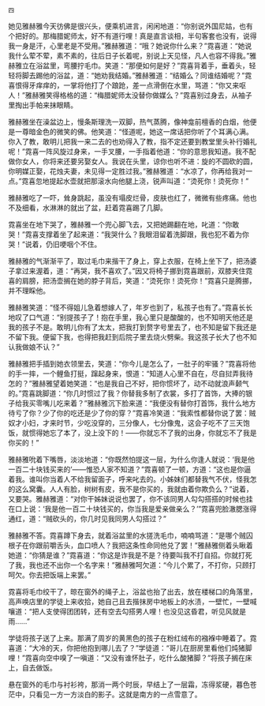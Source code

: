     四 

   她见雅赫雅今天彷佛是很兴头，便乘机进言，闲闲地道：“你别说外国尼姑，也有个把好的。那梅腊妮师太，好不有道行哩！真是直言谈相，半句客套也没有，说得我一身是汗，心里老是不受用。”雅赫雅道：“哦？她说你什么来？”霓喜道：“她说我什么荤不荤，素不素的，往后日子长着呢，别说上天见怪，凡人也容不得我。”雅赫雅立在浴盆里，弯腰拧毛巾。笑道：“那便如何是好？”霓喜背着手，垂着头，轻轻将脚去踢他的浴盆，道：“她劝我结婚。”雅赫雅道：“结婚么？同谁结婚呢？”霓喜恨得牙痒痒的，一掌将他打了个踉跄，差一点滑倒在水里，骂道：“你又来呕人！”雅赫雅笑得格格的道：“梅腊妮师太没替你做媒么？”霓喜别过身去，从袖子里掏出手帕来抹眼睛。

   雅赫雅坐在澡盆边上，慢条斯理洗一双脚，热气蒸腾，像神龛前檀香的白烟，他便是一尊暗金色的微笑的佛。他笑道：“怪道呢，她这一席话把你听了个耳满心满。你入了教，敢明儿把我一来二去的也劝得入了教，指不定还要到教堂里头补行婚礼呢！”霓喜一阵风旋过身来，一手叉腰，一手指着他道：“你的意思我知道。我不配做你女人，你将来还要另娶女人。我说在头里，谅你也听不进：旋的不圆砍的圆，你明媒正娶，花烛夫妻，未见得一定胜过我。”雅赫雅道：“水凉了，你再给我对一点。”霓喜忽地提起水壶就把那滚水向他腿上浇，锐声叫道：“烫死你！烫死你！”

   雅赫雅吃了一吓，耸身跳起，虽没有塌皮烂骨，皮肤也红了，微微有些疼痛。他也不及细看，水淋淋的就出了盆，赶着霓喜踢了几脚。

   霓喜坐在地下哭了，雅赫雅一个兜心脚飞去，又把她踢翻在地，叱道：“你敢哭！”霓喜支撑着坐了起来道：“我哭什么？我眼泪留着洗脚跟，我也犯不着为你哭！”说着，仍旧哽咽个不住。

   雅赫雅的气渐渐平了，取过毛巾来揩干了身上，穿上衣服，在椅上坐下了，把汤婆子拿过来渥着，道：“再哭，我不喜欢了。”因又将椅子挪到霓喜跟前，双膝夹住霓喜的肩膀，把汤壶搁在她的脖子背后，笑道：“烫死你！烫死你！”霓喜只是腾挪，并不理睬他。

   雅赫雅笑道：“怪不得姐儿急着想嫁人了，年岁也到了，私孩子也有了。”霓喜长长地叹了口气道：“别提孩子了！抱在手里，我心里只是酸酸的，也不知明天他还是我的孩子不是。敢明儿你有了太太，把我打到赘字号里去了，也不知是留下我还是不留下我。便留下我，也得把我赶到后院子里去烧火劈柴。我这孩子长大了也不知认我做娘不认？”

   雅赫雅把手插到她衣领里去，笑道：“你今儿是怎么了，一肚子的牢骚？”霓喜将他的手一摔，一个鲤鱼打挺，蹿起身来，恨道：“知道人心里不自在，尽自挝弄我待怎的？”雅赫雅望着她笑道：“也是我自己不好，把你惯坏了，动不动就浪声颡气的。”霓喜跳脚道：“你几时惯过了我？你替我多制了衣裳，多打了首饰，大捧的银子给我买零嘴儿吃来着？”雅赫雅沉下脸来道：“我便没有替你打首饰，我什么地方待亏了你？少了你的吃还是少了你的穿？”霓喜冷笑道：“我索性都替你说了罢：贼奴才小妇，才来时节，少吃没穿的，三分像人，七分像鬼，这会子吃不了三天饱饭，就惯得她忘了本了，没上没下的！——你就忘不了我的出身，你就忘不了我是你买的！”

   雅赫雅吮着下嘴唇，淡淡地道：“你既然怕提这一层，为什么你逢人就说：‘我是他一百二十块钱买来的’——惟恐人家不知道？”霓喜顿了一顿，方道：“这也是你逼着我。谁叫你当着人不给我留面子，呼来叱去的。小姊妹们都替我气不伏，怪我怎的这么窝囊。人人有脸，树树有皮，我不是你买的，我就由着你欺负么？”说着，又要哭。雅赫雅道：“对你干姊妹说说也罢了，你不该同男人勾勾搭搭的时候也挂在口上说：‘我是他一百二十块钱买的，你当我是爱亲做亲么？’”霓喜兜脸澈腮涨得通红，道：“贼砍头的，你几时见我同男人勾搭过？”

   雅赫雅不答。霓喜蹲下身去，就着浴盆里的水搓洗毛巾，喃喃骂道：“是哪个贼囚根子在你跟前嚼舌头，血口喷人？我把这条性命同他兑了罢！”雅赫雅侧着头瞅着她道：“你猜是谁？”霓喜道：“你这是诈我是不是？待要叫我不打自招。你就打死了我，我也还不出你一个名字来！”雅赫雅呵欠道：“今儿个累了，不打你，只顾打呵欠。你去把饭端上来罢。”

   霓喜将毛巾绞干了，晾在窗外的绳子上，浴盆也抬了出去，放在楼梯口的角落里，高声唤店里的学徒上来收拾，她自己且去揩抹房中地板上的水渍，一壁忙，一壁喊嚷道：“把人支使得团团转，还有空去勾搭男人哩！也没见这昏君，听见风就是雨……”

   学徒将孩子送了上来。那满了周岁的黄黑色的孩子在粉红绒布的襁褓中睡着了。霓喜道：“大冷的天，你把他抱到哪儿去了？”学徒道：“哥儿在厨房里看他们炖猪脚哩！”霓喜向空中嗅了一嗔道：“又没有谁怀肚子，吃什么酸猪脚？”将孩子搁在床上，自去做饭。

   悬在窗外的毛巾与衬衫袴，那消一两个时辰，早结上了一层霜，冻得浆硬，暮色苍茫中，只看见一方一方淡白的影子。这就是南方的一点雪意了。

